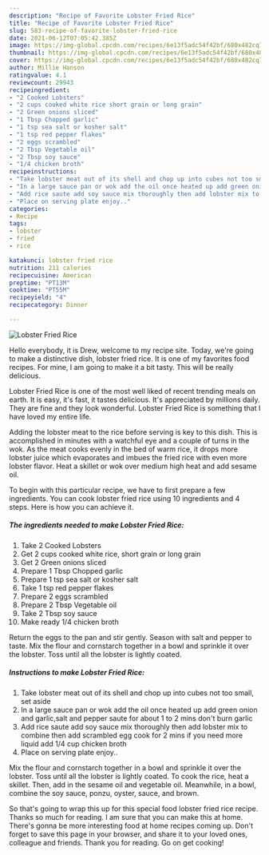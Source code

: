 ```yaml
---
description: "Recipe of Favorite Lobster Fried Rice"
title: "Recipe of Favorite Lobster Fried Rice"
slug: 583-recipe-of-favorite-lobster-fried-rice
date: 2021-06-12T07:05:42.385Z
image: https://img-global.cpcdn.com/recipes/6e13f5adc54f42bf/680x482cq70/lobster-fried-rice-recipe-main-photo.jpg
thumbnail: https://img-global.cpcdn.com/recipes/6e13f5adc54f42bf/680x482cq70/lobster-fried-rice-recipe-main-photo.jpg
cover: https://img-global.cpcdn.com/recipes/6e13f5adc54f42bf/680x482cq70/lobster-fried-rice-recipe-main-photo.jpg
author: Millie Hanson
ratingvalue: 4.1
reviewcount: 29943
recipeingredient:
- "2 Cooked Lobsters"
- "2 cups cooked white rice short grain or long grain"
- "2 Green onions sliced"
- "1 Tbsp Chopped garlic"
- "1 tsp sea salt or kosher salt"
- "1 tsp red pepper flakes"
- "2 eggs scrambled"
- "2 Tbsp Vegetable oil"
- "2 Tbsp soy sauce"
- "1/4 chicken broth"
recipeinstructions:
- "Take lobster meat out of its shell and chop up into cubes not too small, set aside"
- "In a large sauce pan or wok add the oil once heated up add green onion and garlic,salt and pepper saute for about 1 to 2 mins don&#39;t burn garlic"
- "Add rice saute add soy sauce mix thoroughly then add lobster mix to combine then add scrambled egg cook for 2 mins if you need more liquid add 1/4 cup chicken broth"
- "Place on serving plate enjoy.."
categories:
- Recipe
tags:
- lobster
- fried
- rice

katakunci: lobster fried rice 
nutrition: 211 calories
recipecuisine: American
preptime: "PT13M"
cooktime: "PT55M"
recipeyield: "4"
recipecategory: Dinner

---
```



![Lobster Fried Rice](https://img-global.cpcdn.com/recipes/6e13f5adc54f42bf/680x482cq70/lobster-fried-rice-recipe-main-photo.jpg)

Hello everybody, it is Drew, welcome to my recipe site. Today, we're going to make a distinctive dish, lobster fried rice. It is one of my favorites food recipes. For mine, I am going to make it a bit tasty. This will be really delicious.

Lobster Fried Rice is one of the most well liked of recent trending meals on earth. It is easy, it's fast, it tastes delicious. It's appreciated by millions daily. They are fine and they look wonderful. Lobster Fried Rice is something that I have loved my entire life.

Adding the lobster meat to the rice before serving is key to this dish. This is accomplished in minutes with a watchful eye and a couple of turns in the wok. As the meat cooks evenly in the bed of warm rice, it drops more lobster juice which evaporates and imbues the fried rice with even more lobster flavor. Heat a skillet or wok over medium high heat and add sesame oil.


To begin with this particular recipe, we have to first prepare a few ingredients. You can cook lobster fried rice using 10 ingredients and 4 steps. Here is how you can achieve it.

<!--inarticleads1-->

##### The ingredients needed to make Lobster Fried Rice:

1. Take 2 Cooked Lobsters
1. Get 2 cups cooked white rice, short grain or long grain
1. Get 2 Green onions sliced
1. Prepare 1 Tbsp Chopped garlic
1. Prepare 1 tsp sea salt or kosher salt
1. Take 1 tsp red pepper flakes
1. Prepare 2 eggs scrambled
1. Prepare 2 Tbsp Vegetable oil
1. Take 2 Tbsp soy sauce
1. Make ready 1/4 chicken broth


Return the eggs to the pan and stir gently. Season with salt and pepper to taste. Mix the flour and cornstarch together in a bowl and sprinkle it over the lobster. Toss until all the lobster is lightly coated. 

<!--inarticleads2-->

##### Instructions to make Lobster Fried Rice:

1. Take lobster meat out of its shell and chop up into cubes not too small, set aside
1. In a large sauce pan or wok add the oil once heated up add green onion and garlic,salt and pepper saute for about 1 to 2 mins don&#39;t burn garlic
1. Add rice saute add soy sauce mix thoroughly then add lobster mix to combine then add scrambled egg cook for 2 mins if you need more liquid add 1/4 cup chicken broth
1. Place on serving plate enjoy..


Mix the flour and cornstarch together in a bowl and sprinkle it over the lobster. Toss until all the lobster is lightly coated. To cook the rice, heat a skillet. Then, add in the sesame oil and vegetable oil. Meanwhile, in a bowl, combine the soy sauce, ponzu, oyster, sauce, and brown. 

So that's going to wrap this up for this special food lobster fried rice recipe. Thanks so much for reading. I am sure that you can make this at home. There's gonna be more interesting food at home recipes coming up. Don't forget to save this page in your browser, and share it to your loved ones, colleague and friends. Thank you for reading. Go on get cooking!
